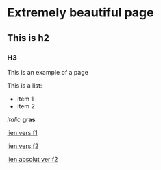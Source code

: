 # Extremely beautiful page

## This is h2

### H3
This is an example of a page

This is a list:
* item 1
* item 2

*italic*
**gras**

[lien vers f1](f1)

[lien vers f2](dossier/f2)

[lien absolut ver f2](https://www.joker-project.com/example/dossier/f2)

